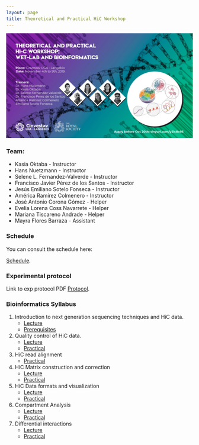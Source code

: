 ```yaml
---
layout: page
title: Theoretical and Practical HiC Workshop
---
```


![](img/Flyer_HiC_Workshop.jpg)

### Team:

* Kasia Oktaba - Instructor
* Hans Nuetzmann - Instructor
* Selene L. Fernandez-Valverde - Instructor
* Francisco Javier Pérez de los Santos - Instructor
* Jesús Emiliano Sotelo Fonseca - Instructor
* América Ramírez Colmenero - Instructor
* José Antonio Corona Gómez - Helper
* Evelia Lorena Coss Navarrete - Helper
* Mariana Tiscareno Andrade - Helper
* Mayra Flores Barraza - Assistant

### Schedule

You can consult the schedule here: 

[Schedule](https://docs.google.com/document/d/1ToIqbE2ANcaL2NIeprm4A3_wXU54vLlRay7s1IzhuKo/edit?usp=sharing).

### Experimental protocol

Link to exp protocol PDF
[Protocol](SLIDES/Hi_C_workshop_protocol_Final.pdf).

### Bioinformatics Syllabus

1. Introduction to next generation sequencing techniques and HiC data. 
	* [Lecture](SLIDES/01_HiCWorkshop_Intro_to_NGS.pdf)
	* [Prerequisites](00-prereq.html)
2. Quality control of HiC data.
	* [Lecture](SLIDES/1_mapping_filtering.pdf)
	* [Practical](01-quality.html)
3. HiC read alignment
	* [Practical](03-hicup.html)
4. HiC Matrix construction and correction
	* [Lecture](SLIDES/02_lecture_matrix_binning_correction.pdf)
	* [Practical](04-matrix.html)
5. HiC Data formats and visualization
	* [Lecture](SLIDES/3_matrix_visualization.pdf)
	* [Practical](05-visualization.html)
6. Compartment Analysis
	* [Lecture](SLIDES/4_feature_annotation_compartments_tads.pdf)
	* [Practical](06-feature_calling.html)
7. Differential interactions
	* [Lecture](SLIDES/5_differential_interactions.pdf)
	* [Practical](07_diffhic.html)
	


